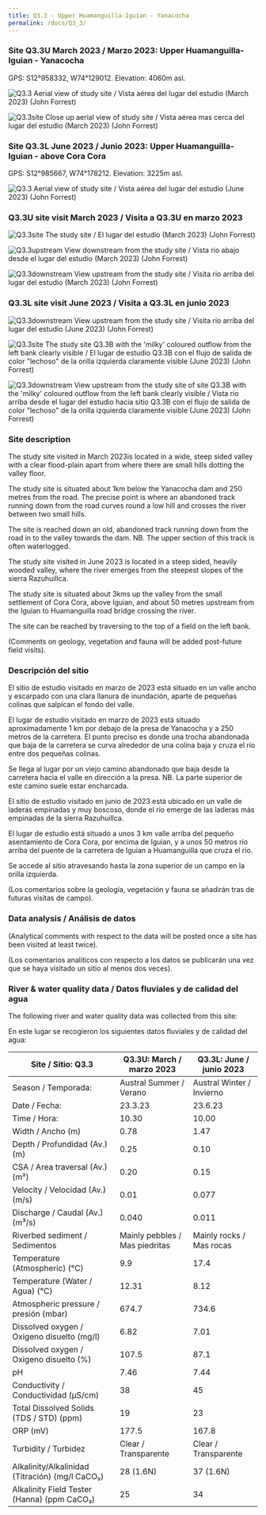 ```yaml
---
title: Q3.3 - Upper Huamanguilla-Iguian - Yanacocha
permalink: /docs/Q3_3/
---
```



### Site Q3.3U March 2023 / Marzo 2023: Upper Huamanguilla-Iguian - Yanacocha

GPS: S12°958332, W74°129012. Elevation: 4060m asl.

![Q3.3](/assets/sites/Q3.3.jpg)
Aerial view of study site / Vista aérea del lugar del estudio (March 2023) (John Forrest)

![Q3.3site](/assets/sites/Q3.3site.jpg)
Close up aerial view of study site / Vista aérea mas cerca del lugar del estudio (March 2023) (John Forrest)


### Site Q3.3L June 2023 / Junio 2023: Upper Huamanguilla-Iguian - above Cora Cora

GPS: S12°985667, W74°178212. Elevation: 3225m asl.

![Q3.3](/assets/sites/Q3.3A.jpg)
Aerial view of study site / Vista aérea del lugar del estudio (June 2023) (John Forrest)


### Q3.3U site visit March 2023 / Visita a Q3.3U en marzo 2023

![Q3.3site](/assets/sites/Q3.3site1.JPG)
The study site / El lugar del estudio (March 2023) (John Forrest)

![Q3.3upstream](/assets/sites/Q3.3upstream.jpg)
View downstream from the study site / Vista rio abajo desde el lugar del estudio (March 2023) (John Forrest)

![Q3.3downstream](/assets/sites/Q3.3downstream.jpg)
View upstream from the study site / Visita rio arriba del lugar del estudio (March 2023) (John Forrest)


### Q3.3L site visit June 2023 / Visita a Q3.3L en junio 2023

![Q3.3downstream](/assets/sites/Q3.3Adownstream.JPG)
View upstream from the study site / Visita rio arriba del lugar del estudio (June 2023) (John Forrest)

![Q3.3site](/assets/sites/Q3.3Bsite.JPG)
The study site Q3.3B with the 'milky' coloured outflow from the left bank clearly visible / El lugar de estudio Q3.3B con el flujo de salida de color "lechoso" de la orilla izquierda claramente visible (June 2023) (John Forrest)

![Q3.3downstream](/assets/sites/Q3.3Bupstream.JPG)
View upstream from the study site of site Q3.3B with the 'milky' coloured outflow from the left bank clearly visible / Vista rio arriba desde el lugar del estudio hacia sitio Q3.3B con el flujo de salida de color "lechoso" de la orilla izquierda claramente visible (June 2023) (John Forrest)


### Site description

The study site visited in March 2023is located in a wide, steep sided valley with a clear flood-plain apart from where there are small hills dotting the valley floor.

The study site is situated about 1km below the Yanacocha dam and 250 metres from the road. The precise point is where an abandoned track running down from the road curves round a low hill and crosses the river between two small hills.

The site is reached down an old, abandoned track running down from the road in to the valley towards the dam. NB. The upper section of this track is often waterlogged.


The study site visited in June 2023 is located in a steep sided, heavily wooded valley, where the river emerges from the steepest slopes of the sierra Razuhuillca.

The study site is situated about 3kms up the valley from the small settlement of Cora Cora, above Iguian, and about 50 metres upstream from the Iguian to Huamanguilla road bridge crossing the river.

The site can be reached by traversing to the top of a field on the left bank.


(Comments on geology, vegetation and fauna will be added post-future field visits).


### Descripción del sitio

El sitio de estudio visitado en marzo de 2023 está situado en un valle ancho y escarpado con una clara llanura de inundación, aparte de pequeñas colinas que salpican el fondo del valle.

El lugar de estudio visitado en marzo de 2023 está situado aproximadamente 1 km por debajo de la presa de Yanacocha y a 250 metros de la carretera. El punto preciso es donde una trocha abandonada que baja de la carretera se curva alrededor de una colina baja y cruza el río entre dos pequeñas colinas.

Se llega al lugar por un viejo camino abandonado que baja desde la carretera hacia el valle en dirección a la presa. NB. La parte superior de este camino suele estar encharcada.


El sitio de estudio visitado en junio de 2023 está ubicado en un valle de laderas empinadas y muy boscoso, donde el río emerge de las laderas más empinadas de la sierra Razuhuillca.

El lugar de estudio está situado a unos 3 km valle arriba del pequeño asentamiento de Cora Cora, por encima de Iguian, y a unos 50 metros río arriba del puente de la carretera de Iguian a Huamanguilla que cruza el río.

Se accede al sitio atravesando hasta la zona superior de un campo en la orilla izquierda.


(Los comentarios sobre la geología, vegetación y fauna se añadirán tras de futuras visitas de campo).


### Data analysis / Análisis de datos

(Analytical comments with respect to the data will be posted once a site has been visited at least twice).

(Los comentarios analíticos con respecto a los datos se publicarán una vez que se haya visitado un sitio al menos dos veces).


### River & water quality data / Datos fluviales y de calidad del agua

The following river and water quality data was collected from this site:

En este lugar se recogieron los siguientes datos fluviales y de calidad del agua:

|       Site / Sitio: Q3.3                                 |   Q3.3U: March / marzo 2023           |  Q3.3L: June / junio 2023        |
|----------------------------------------------------------|---------------------------------------|----------------------------------|
|     Season / Temporada:                                  |     Austral Summer / Verano           |     Austral Winter / Invierno    |
|     Date / Fecha:                                        |     23.3.23                           |     23.6.23                      |
|     Time / Hora:                                         |     10.30                             |     10.00                        |
|     Width / Ancho (m)                                    |     0.78                              |     1.47                         |
|     Depth / Profundidad (Av.) (m)                        |     0.25                              |     0.10                         |
|     CSA / Area traversal (Av.) (m²)                      |     0.20                              |     0.15                         |
|     Velocity / Velocidad  (Av.) (m/s)                    |     0.01                              |     0.077                        |
|     Discharge / Caudal (Av.) (m³/s)                      |     0.040                             |     0.011                        |
|     Riverbed sediment / Sedimentos                       |     Mainly pebbles / Mas piedritas    |     Mainly rocks / Mas rocas     |
|     Temperature (Atmospheric) (°C)                       |     9.9                               |     17.4                         |
|     Temperature (Water / Agua) (°C)                      |     12.31                             |     8.12                         |
|     Atmospheric pressure / presión (mbar)                |     674.7                             |     734.6                        |
|     Dissolved oxygen / Oxigeno disuelto (mg/l)           |     6.82                              |     7.01                         |
|     Dissolved oxygen / Oxigeno disuelto (%)              |     107.5                             |     87.1                         |
|     pH                                                   |     7.46                              |     7.44                         |
|     Conductivity / Conductividad (µS/cm)                 |     38                                |     45                           |
|     Total Dissolved Solids (TDS / STD)  (ppm)            |     19                                |     23                           |
|     ORP (mV)                                             |     177.5                             |     167.8                        |
|     Turbidity / Turbidez                                 |     Clear / Transparente              |     Clear / Transparente     |
|     Alkalinity/Alkalinidad (Titración) (mg/l CaCO₃)      |     28 (1.6N)                         |     37 (1.6N)                    |
|     Alkalinity Field Tester (Hanna) (ppm CaCO₃)          |     25                                |     34                           |
